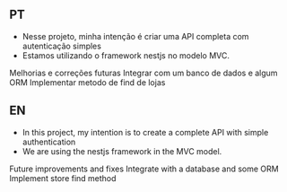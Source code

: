 ## PT
- Nesse projeto, minha intenção é criar uma API completa com autenticação simples
- Estamos utilizando o framework nestjs no modelo MVC.

Melhorias e correções futuras
Integrar com um banco de dados e algum ORM 
Implementar metodo de find de lojas


## EN
- In this project, my intention is to create a complete API with simple authentication
- We are using the nestjs framework in the MVC model.

Future improvements and fixes
Integrate with a database and some ORM
Implement store find method
